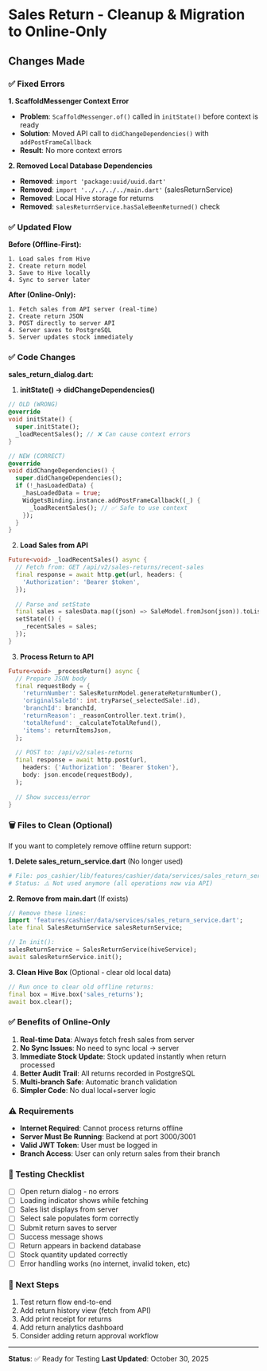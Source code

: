 # Sales Return - Cleanup & Migration to Online-Only

## Changes Made

### ✅ Fixed Errors

**1. ScaffoldMessenger Context Error**
- **Problem**: `ScaffoldMessenger.of()` called in `initState()` before context is ready
- **Solution**: Moved API call to `didChangeDependencies()` with `addPostFrameCallback`
- **Result**: No more context errors

**2. Removed Local Database Dependencies**
- **Removed**: `import 'package:uuid/uuid.dart'`
- **Removed**: `import '../../../../main.dart'` (salesReturnService)
- **Removed**: Local Hive storage for returns
- **Removed**: `salesReturnService.hasSaleBeenReturned()` check

### ✅ Updated Flow

**Before (Offline-First):**
```
1. Load sales from Hive
2. Create return model
3. Save to Hive locally
4. Sync to server later
```

**After (Online-Only):**
```
1. Fetch sales from API server (real-time)
2. Create return JSON
3. POST directly to server API
4. Server saves to PostgreSQL
5. Server updates stock immediately
```

### ✅ Code Changes

**sales_return_dialog.dart:**

1. **initState() → didChangeDependencies()**
```dart
// OLD (WRONG)
@override
void initState() {
  super.initState();
  _loadRecentSales(); // ❌ Can cause context errors
}

// NEW (CORRECT)
@override
void didChangeDependencies() {
  super.didChangeDependencies();
  if (!_hasLoadedData) {
    _hasLoadedData = true;
    WidgetsBinding.instance.addPostFrameCallback((_) {
      _loadRecentSales(); // ✅ Safe to use context
    });
  }
}
```

2. **Load Sales from API**
```dart
Future<void> _loadRecentSales() async {
  // Fetch from: GET /api/v2/sales-returns/recent-sales
  final response = await http.get(url, headers: {
    'Authorization': 'Bearer $token',
  });
  
  // Parse and setState
  final sales = salesData.map((json) => SaleModel.fromJson(json)).toList();
  setState(() {
    _recentSales = sales;
  });
}
```

3. **Process Return to API**
```dart
Future<void> _processReturn() async {
  // Prepare JSON body
  final requestBody = {
    'returnNumber': SalesReturnModel.generateReturnNumber(),
    'originalSaleId': int.tryParse(_selectedSale!.id),
    'branchId': branchId,
    'returnReason': _reasonController.text.trim(),
    'totalRefund': _calculateTotalRefund(),
    'items': returnItemsJson,
  };
  
  // POST to: /api/v2/sales-returns
  final response = await http.post(url,
    headers: {'Authorization': 'Bearer $token'},
    body: json.encode(requestBody),
  );
  
  // Show success/error
}
```

### 🗑️ Files to Clean (Optional)

If you want to completely remove offline return support:

**1. Delete sales_return_service.dart** (No longer used)
```bash
# File: pos_cashier/lib/features/cashier/data/services/sales_return_service.dart
# Status: ⚠️ Not used anymore (all operations now via API)
```

**2. Remove from main.dart** (If exists)
```dart
// Remove these lines:
import 'features/cashier/data/services/sales_return_service.dart';
late final SalesReturnService salesReturnService;

// In init():
salesReturnService = SalesReturnService(hiveService);
await salesReturnService.init();
```

**3. Clean Hive Box** (Optional - clear old local data)
```dart
// Run once to clear old offline returns:
final box = Hive.box('sales_returns');
await box.clear();
```

### ✅ Benefits of Online-Only

1. **Real-time Data**: Always fetch fresh sales from server
2. **No Sync Issues**: No need to sync local → server
3. **Immediate Stock Update**: Stock updated instantly when return processed
4. **Better Audit Trail**: All returns recorded in PostgreSQL
5. **Multi-branch Safe**: Automatic branch validation
6. **Simpler Code**: No dual local+server logic

### ⚠️ Requirements

- **Internet Required**: Cannot process returns offline
- **Server Must Be Running**: Backend at port 3000/3001
- **Valid JWT Token**: User must be logged in
- **Branch Access**: User can only return sales from their branch

### 🧪 Testing Checklist

- [ ] Open return dialog - no errors
- [ ] Loading indicator shows while fetching
- [ ] Sales list displays from server
- [ ] Select sale populates form correctly
- [ ] Submit return saves to server
- [ ] Success message shows
- [ ] Return appears in backend database
- [ ] Stock quantity updated correctly
- [ ] Error handling works (no internet, invalid token, etc)

### 🚀 Next Steps

1. Test return flow end-to-end
2. Add return history view (fetch from API)
3. Add print receipt for returns
4. Add return analytics dashboard
5. Consider adding return approval workflow

---
**Status**: ✅ Ready for Testing
**Last Updated**: October 30, 2025
